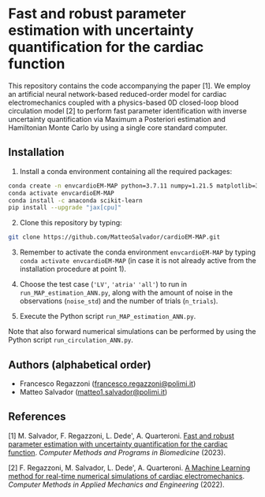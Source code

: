 # Fast and robust parameter estimation with uncertainty quantification for the cardiac function

This repository contains the code accompanying the paper [1]. We employ an artificial neural network-based reduced-order model for cardiac electromechanics coupled with a physics-based 0D closed-loop blood circulation model [2] to perform fast parameter identification with inverse uncertainty quantification via Maximum a Posteriori estimation and Hamiltonian Monte Carlo by using a single core standard computer.

## Installation

1. Install a conda environment containing all the required packages:

```bash
conda create -n envcardioEM-MAP python=3.7.11 numpy=1.21.5 matplotlib=3.5.1 pandas=1.3.4 scipy=1.7.3 mpi4py=3.0.3
conda activate envcardioEM-MAP
conda install -c anaconda scikit-learn
pip install --upgrade "jax[cpu]"
```

2. Clone this repository by typing:

```bash
git clone https://github.com/MatteoSalvador/cardioEM-MAP.git
```

3. Remember to activate the conda environment `envcardioEM-MAP` by typing `conda activate envcardioEM-MAP` (in case it is not already active from the installation procedure at point 1).

4. Choose the test case (`'LV'`, `'atria'` `'all'`) to run in `run_MAP_estimation_ANN.py`, along with the amount of noise in the observations (`noise_std`) and the number of trials (`n_trials`).

5. Execute the Python script `run_MAP_estimation_ANN.py`.

Note that also forward numerical simulations can be performed by using the Python script `run_circulation_ANN.py`.

## Authors (alphabetical order)

- Francesco Regazzoni (<francesco.regazzoni@polimi.it>)
- Matteo Salvador (<matteo1.salvador@polimi.it>)

## References

[1] M. Salvador, F. Regazzoni, L. Dede', A. Quarteroni. [Fast and robust parameter estimation with uncertainty quantification for the cardiac function](https://www.sciencedirect.com/science/article/pii/S016926072300069X). *Computer Methods and Programs in Biomedicine* (2023).

[2] F. Regazzoni, M. Salvador, L. Dede', A. Quarteroni. [A Machine Learning method for real-time numerical simulations of cardiac electromechanics](https://www.sciencedirect.com/science/article/pii/S004578252200144X). *Computer Methods in Applied Mechanics and Engineering* (2022).
